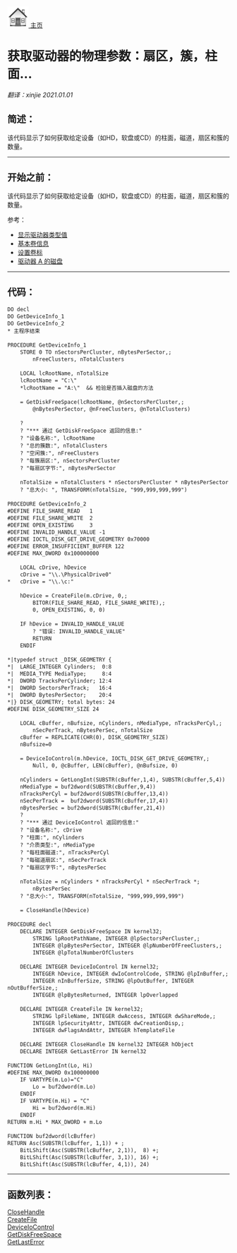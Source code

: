 [<img src="../images/home.png"> 主页 ](https://github.com/VFP9/Win32API)  

# 获取驱动器的物理参数：扇区，簇，柱面...
_翻译：xinjie  2021.01.01_

## 简述：
该代码显示了如何获取给定设备（如HD，软盘或CD）的柱面，磁道，扇区和簇的数量。  
***  


## 开始之前：
该代码显示了如何获取给定设备（如HD，软盘或CD）的柱面，磁道，扇区和簇的数量。 

参考：

* [显示驱动器类型值](sample_012.md)  
* [基本卷信息](sample_098.md)  
* [设置卷标](sample_151.md)  
* [驱动器 A 的磁盘](sample_319.md)  
  
***  


## 代码：
```foxpro  
DO decl
DO GetDeviceInfo_1
DO GetDeviceInfo_2
* 主程序结束

PROCEDURE GetDeviceInfo_1
	STORE 0 TO nSectorsPerCluster, nBytesPerSector,;
		nFreeClusters, nTotalClusters

	LOCAL lcRootName, nTotalSize
	lcRootName = "C:\"
	*lcRootName = "A:\"  && 检验是否插入磁盘的方法

	= GetDiskFreeSpace(lcRootName, @nSectorsPerCluster,;
		@nBytesPerSector, @nFreeClusters, @nTotalClusters)

	?
	? "*** 通过 GetDiskFreeSpace 返回的信息:"
	? "设备名称:", lcRootName
	? "总的簇数:", nTotalClusters
	? "空闲簇:", nFreeClusters
	? "每簇扇区:", nSectorsPerCluster
	? "每扇区字节:", nBytesPerSector

	nTotalSize = nTotalClusters * nSectorsPerCluster * nBytesPerSector
	? "总大小: ", TRANSFORM(nTotalSize, "999,999,999,999")

PROCEDURE GetDeviceInfo_2
#DEFINE FILE_SHARE_READ   1
#DEFINE FILE_SHARE_WRITE  2
#DEFINE OPEN_EXISTING     3
#DEFINE INVALID_HANDLE_VALUE -1
#DEFINE IOCTL_DISK_GET_DRIVE_GEOMETRY 0x70000
#DEFINE ERROR_INSUFFICIENT_BUFFER 122
#DEFINE MAX_DWORD 0x100000000

	LOCAL cDrive, hDevice
	cDrive = "\\.\PhysicalDrive0"
*	cDrive = "\\.\c:"

	hDevice = CreateFile(m.cDrive, 0,;
		BITOR(FILE_SHARE_READ, FILE_SHARE_WRITE),;
		0, OPEN_EXISTING, 0, 0)

	IF hDevice = INVALID_HANDLE_VALUE
		? "错误: INVALID_HANDLE_VALUE"
		RETURN
	ENDIF

*|typedef struct _DISK_GEOMETRY {
*|  LARGE_INTEGER Cylinders;  0:8
*|  MEDIA_TYPE MediaType;     8:4
*|  DWORD TracksPerCylinder; 12:4
*|  DWORD SectorsPerTrack;   16:4
*|  DWORD BytesPerSector;    20:4
*|} DISK_GEOMETRY; total bytes: 24
#DEFINE DISK_GEOMETRY_SIZE 24

	LOCAL cBuffer, nBufsize, nCylinders, nMediaType, nTracksPerCyl,;
		nSecPerTrack, nBytesPerSec, nTotalSize
	cBuffer = REPLICATE(CHR(0), DISK_GEOMETRY_SIZE)
	nBufsize=0
	
	= DeviceIoControl(m.hDevice, IOCTL_DISK_GET_DRIVE_GEOMETRY,;
		Null, 0, @cBuffer, LEN(cBuffer), @nBufsize, 0)

	nCylinders = GetLongInt(SUBSTR(cBuffer,1,4), SUBSTR(cBuffer,5,4))
	nMediaType = buf2dword(SUBSTR(cBuffer,9,4))
	nTracksPerCyl = buf2dword(SUBSTR(cBuffer,13,4))
	nSecPerTrack =  buf2dword(SUBSTR(cBuffer,17,4))
	nBytesPerSec = buf2dword(SUBSTR(cBuffer,21,4))
	?
	? "*** 通过 DeviceIoControl 返回的信息:"
	? "设备名称:", cDrive
	? "柱面:", nCylinders
	? "介质类型:", nMediaType
	? "每柱面磁道:", nTracksPerCyl
	? "每磁道扇区:", nSecPerTrack
	? "每扇区字节:", nBytesPerSec

	nTotalSize = nCylinders * nTracksPerCyl * nSecPerTrack *;
		nBytesPerSec
	? "总大小:", TRANSFORM(nTotalSize, "999,999,999,999")

	= CloseHandle(hDevice)

PROCEDURE decl
	DECLARE INTEGER GetDiskFreeSpace IN kernel32;
		STRING lpRootPathName, INTEGER @lpSectorsPerCluster,;
		INTEGER @lpBytesPerSector, INTEGER @lpNumberOfFreeClusters,;
		INTEGER @lpTotalNumberOfClusters

	DECLARE INTEGER DeviceIoControl IN kernel32;
		INTEGER hDevice, INTEGER dwIoControlCode, STRING @lpInBuffer,;
		INTEGER nInBufferSize, STRING @lpOutBuffer, INTEGER nOutBufferSize,;
		INTEGER @lpBytesReturned, INTEGER lpOverlapped

	DECLARE INTEGER CreateFile IN kernel32;
		STRING lpFileName, INTEGER dwAccess, INTEGER dwShareMode,;
		INTEGER lpSecurityAttr, INTEGER dwCreationDisp,;
		INTEGER dwFlagsAndAttr, INTEGER hTemplateFile

	DECLARE INTEGER CloseHandle IN kernel32 INTEGER hObject
	DECLARE INTEGER GetLastError IN kernel32

FUNCTION GetLongInt(Lo, Hi)
#DEFINE MAX_DWORD 0x100000000
	IF VARTYPE(m.Lo)="C"
		Lo = buf2dword(m.Lo)
	ENDIF
	IF VARTYPE(m.Hi) = "C"
		Hi = buf2dword(m.Hi)
	ENDIF
RETURN m.Hi * MAX_DWORD + m.Lo

FUNCTION buf2dword(lcBuffer)
RETURN Asc(SUBSTR(lcBuffer, 1,1)) + ;
	BitLShift(Asc(SUBSTR(lcBuffer, 2,1)),  8) +;
	BitLShift(Asc(SUBSTR(lcBuffer, 3,1)), 16) +;
	BitLShift(Asc(SUBSTR(lcBuffer, 4,1)), 24)  
```  
***  


## 函数列表：
[CloseHandle](../libraries/kernel32/CloseHandle.md)  
[CreateFile](../libraries/kernel32/CreateFile.md)  
[DeviceIoControl](../libraries/kernel32/DeviceIoControl.md)  
[GetDiskFreeSpace](../libraries/kernel32/GetDiskFreeSpace.md)  
[GetLastError](../libraries/kernel32/GetLastError.md)  
